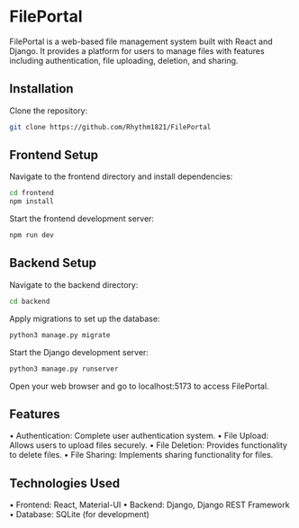 # FilePortal

FilePortal is a web-based file management system built with React and Django. 
It provides a platform for users to manage files with features including 
authentication, file uploading, deletion, and sharing.

## Installation

Clone the repository:

```bash
git clone https://github.com/Rhythm1821/FilePortal
```

## Frontend Setup

Navigate to the frontend directory and install dependencies:

```bash
cd frontend
npm install
```

Start the frontend development server:
```bash
npm run dev
```

## Backend Setup

Navigate to the backend directory:

```bash
cd backend
```

Apply migrations to set up the database:

```bash
python3 manage.py migrate
```

Start the Django development server:

```bash
python3 manage.py runserver
```

Open your web browser and go to localhost:5173 to access FilePortal.

## Features

• Authentication: Complete user authentication system.
• File Upload: Allows users to upload files securely.
• File Deletion: Provides functionality to delete files.
• File Sharing: Implements sharing functionality for files.

## Technologies Used

• Frontend: React, Material-UI
• Backend: Django, Django REST Framework
• Database: SQLite (for development)